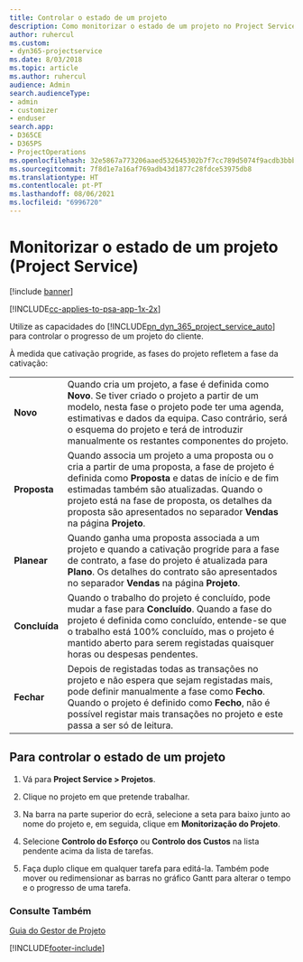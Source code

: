 ```yaml
---
title: Controlar o estado de um projeto
description: Como monitorizar o estado de um projeto no Project Service
author: ruhercul
ms.custom:
- dyn365-projectservice
ms.date: 8/03/2018
ms.topic: article
ms.author: ruhercul
audience: Admin
search.audienceType:
- admin
- customizer
- enduser
search.app:
- D365CE
- D365PS
- ProjectOperations
ms.openlocfilehash: 32e5867a773206aaed532645302b7f7cc789d5074f9acdb3bbb95acf8492d25e
ms.sourcegitcommit: 7f8d1e7a16af769adb43d1877c28fdce53975db8
ms.translationtype: HT
ms.contentlocale: pt-PT
ms.lasthandoff: 08/06/2021
ms.locfileid: "6996720"
---
```

# <a name="track-a-projects-status-project-service"></a>Monitorizar o estado de um projeto (Project Service)

[!include [banner](../includes/psa-now-project-operations.md)]

[!INCLUDE[cc-applies-to-psa-app-1x-2x](../includes/cc-applies-to-psa-app-1x-2x.md)]

Utilize as capacidades do [!INCLUDE[pn_dyn_365_project_service_auto](../includes/pn-dyn-365-project-service-auto.md)] para controlar o progresso de um projeto do cliente.  

À medida que cativação progride, as fases do projeto refletem a fase da cativação:  


|              |                                                                                                                                                                                                                                                                                                  |
|--------------|--------------------------------------------------------------------------------------------------------------------------------------------------------------------------------------------------------------------------------------------------------------------------------------------------|
|   **Novo**    | Quando cria um projeto, a fase é definida como **Novo**. Se tiver criado o projeto a partir de um modelo, nesta fase o projeto pode ter uma agenda, estimativas e dados da equipa. Caso contrário, será o esquema do projeto e terá de introduzir manualmente os restantes componentes do projeto. |
|  **Proposta**   |      Quando associa um projeto a uma proposta ou o cria a partir de uma proposta, a fase de projeto é definida como **Proposta** e datas de início e de fim estimadas também são atualizadas. Quando o projeto está na fase de proposta, os detalhes da proposta são apresentados no separador **Vendas** na página **Projeto**.      |
|   **Planear**   |                                     Quando ganha uma proposta associada a um projeto e quando a cativação progride para a fase de contrato, a fase do projeto é atualizada para **Plano**. Os detalhes do contrato são apresentados no separador **Vendas** na página **Projeto**.                                      |
| **Concluída** |                    Quando o trabalho do projeto é concluído, pode mudar a fase para **Concluído**. Quando a fase do projeto é definida como concluído, entende-se que o trabalho está 100% concluído, mas o projeto é mantido aberto para serem registadas quaisquer horas ou despesas pendentes.                     |
|  **Fechar**   |           Depois de registadas todas as transações no projeto e não espera que sejam registadas mais, pode definir manualmente a fase como **Fecho**. Quando o projeto é definido como **Fecho**, não é possível registar mais transações no projeto e este passa a ser só de leitura.           |

## <a name="to-track-a-projects-status"></a>Para controlar o estado de um projeto  

1.  Vá para **Project Service > Projetos**.  

2.  Clique no projeto em que pretende trabalhar.  

3.  Na barra na parte superior do ecrã, selecione a seta para baixo junto ao nome do projeto e, em seguida, clique em **Monitorização do Projeto**.  

4.  Selecione **Controlo do Esforço** ou **Controlo dos Custos** na lista pendente acima da lista de tarefas.  

5.  Faça duplo clique em qualquer tarefa para editá-la. Também pode mover ou redimensionar as barras no gráfico Gantt para alterar o tempo e o progresso de uma tarefa.  

### <a name="see-also"></a>Consulte Também  
 [Guia do Gestor de Projeto](../psa/project-manager-guide.md)


[!INCLUDE[footer-include](../includes/footer-banner.md)]